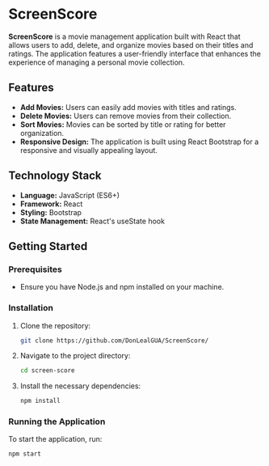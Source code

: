 
# ScreenScore

**ScreenScore** is a movie management application built with React that allows users to add, delete, and organize movies based on their titles and ratings. The application features a user-friendly interface that enhances the experience of managing a personal movie collection.

## Features

- **Add Movies:** Users can easily add movies with titles and ratings.
- **Delete Movies:** Users can remove movies from their collection.
- **Sort Movies:** Movies can be sorted by title or rating for better organization.
- **Responsive Design:** The application is built using React Bootstrap for a responsive and visually appealing layout.

## Technology Stack

- **Language:** JavaScript (ES6+)
- **Framework:** React
- **Styling:** Bootstrap
- **State Management:** React's useState hook

## Getting Started

### Prerequisites

- Ensure you have Node.js and npm installed on your machine.

### Installation

1. Clone the repository:
   ```bash
   git clone https://github.com/DonLealGUA/ScreenScore/
2. Navigate to the project directory:
     ```bash
   cd screen-score
3. Install the necessary dependencies:
    ```bash
   npm install
### Running the Application
To start the application, run:
   ```bash
   npm start
